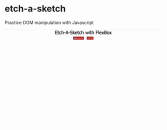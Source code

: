 # etch-a-sketch
Practice DOM manipulation with Javascript


![Etch-a-sketch giphy](image/etch-a-sketch.gif)